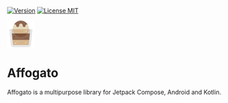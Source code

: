 [![Version](https://shields.io/badge/VERSION-1.0.0--alpha04-blue?style=for-the-badge)](https://github.com/ghasemdev/affogato/releases/tag/1.0.0-alpha04)
[![License MIT](https://shields.io/badge/LICENSE-MIT-orange?style=for-the-badge)](https://opensource.org/licenses/MIT)

![affogato_img](assets/affogato.png)

# Affogato

Affogato is a multipurpose library for Jetpack Compose, Android and Kotlin.
